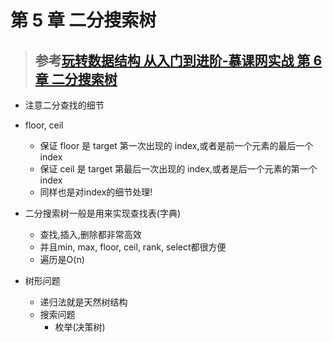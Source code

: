 # 第 5 章 二分搜索树

> ## 参考[玩转数据结构 从入门到进阶-慕课网实战 第 6 章 二分搜索树](notes/datastructure/Chapter6.md)

- 注意二分查找的细节
- floor, ceil
  - 保证 floor 是 target 第一次出现的 index,或者是前一个元素的最后一个 index
  - 保证 ceil 是 target 第最后一次出现的 index,或者是后一个元素的第一个 index
  - 同样也是对index的细节处理!

- 二分搜索树一般是用来实现查找表(字典)
  - 查找,插入,删除都非常高效
  - 并且min, max, floor, ceil, rank, select都很方便
  - 遍历是O(n)

- 树形问题
  - 递归法就是天然树结构
  - 搜索问题
    - 枚举(决策树)
